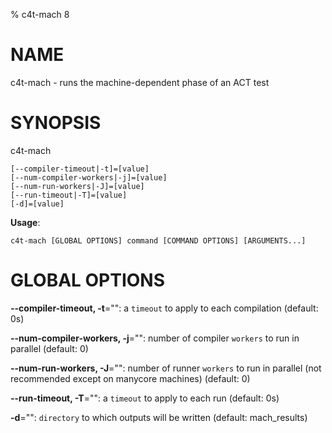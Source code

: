 % c4t-mach 8

# NAME

c4t-mach - runs the machine-dependent phase of an ACT test

# SYNOPSIS

c4t-mach

```
[--compiler-timeout|-t]=[value]
[--num-compiler-workers|-j]=[value]
[--num-run-workers|-J]=[value]
[--run-timeout|-T]=[value]
[-d]=[value]
```

**Usage**:

```
c4t-mach [GLOBAL OPTIONS] command [COMMAND OPTIONS] [ARGUMENTS...]
```

# GLOBAL OPTIONS

**--compiler-timeout, -t**="": a `timeout` to apply to each compilation (default: 0s)

**--num-compiler-workers, -j**="": number of compiler `workers` to run in parallel (default: 0)

**--num-run-workers, -J**="": number of runner `workers` to run in parallel (not recommended except on manycore machines) (default: 0)

**--run-timeout, -T**="": a `timeout` to apply to each run (default: 0s)

**-d**="": `directory` to which outputs will be written (default: mach_results)

